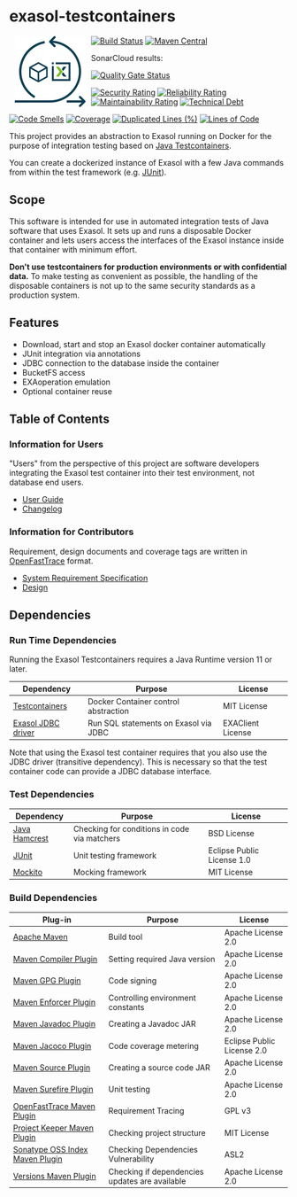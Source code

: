 # exasol-testcontainers

<img alt="exasol-testcontainer logo" src="doc/images/exasol-testcontainer_128x128.png" style="float:left; padding:0px 10px 10px 10px;"/>

[![Build Status](https://travis-ci.com/exasol/exasol-testcontainers.svg?branch=main)](https://travis-ci.com/exasol/exasol-testcontainers)
[![Maven Central](https://img.shields.io/maven-central/v/com.exasol/exasol-testcontainers)](https://search.maven.org/artifact/com.exasol/exasol-testcontainers)

SonarCloud results:

[![Quality Gate Status](https://sonarcloud.io/api/project_badges/measure?project=com.exasol%3Aexasol-testcontainers&metric=alert_status)](https://sonarcloud.io/dashboard?id=com.exasol%3Aexasol-testcontainers)

[![Security Rating](https://sonarcloud.io/api/project_badges/measure?project=com.exasol%3Aexasol-testcontainers&metric=security_rating)](https://sonarcloud.io/dashboard?id=com.exasol%3Aexasol-testcontainers)
[![Reliability Rating](https://sonarcloud.io/api/project_badges/measure?project=com.exasol%3Aexasol-testcontainers&metric=reliability_rating)](https://sonarcloud.io/dashboard?id=com.exasol%3Aexasol-testcontainers)
[![Maintainability Rating](https://sonarcloud.io/api/project_badges/measure?project=com.exasol%3Aexasol-testcontainers&metric=sqale_rating)](https://sonarcloud.io/dashboard?id=com.exasol%3Aexasol-testcontainers)
[![Technical Debt](https://sonarcloud.io/api/project_badges/measure?project=com.exasol%3Aexasol-testcontainers&metric=sqale_index)](https://sonarcloud.io/dashboard?id=com.exasol%3Aexasol-testcontainers)

[![Code Smells](https://sonarcloud.io/api/project_badges/measure?project=com.exasol%3Aexasol-testcontainers&metric=code_smells)](https://sonarcloud.io/dashboard?id=com.exasol%3Aexasol-testcontainers)
[![Coverage](https://sonarcloud.io/api/project_badges/measure?project=com.exasol%3Aexasol-testcontainers&metric=coverage)](https://sonarcloud.io/dashboard?id=com.exasol%3Aexasol-testcontainers)
[![Duplicated Lines (%)](https://sonarcloud.io/api/project_badges/measure?project=com.exasol%3Aexasol-testcontainers&metric=duplicated_lines_density)](https://sonarcloud.io/dashboard?id=com.exasol%3Aexasol-testcontainers)
[![Lines of Code](https://sonarcloud.io/api/project_badges/measure?project=com.exasol%3Aexasol-testcontainers&metric=ncloc)](https://sonarcloud.io/dashboard?id=com.exasol%3Aexasol-testcontainers)

This project provides an abstraction to Exasol running on Docker for the purpose of integration testing based on [Java Testcontainers](https://www.testcontainers.org).

You can create a dockerized instance of Exasol with a few Java commands from within the test framework (e.g. [JUnit](https://junit.org)).

## Scope

This software is intended for use in automated integration tests of Java software that uses Exasol. It sets up and runs a disposable Docker container and lets users access the interfaces of the Exasol instance inside that container with minimum effort.

**Don't use testcontainers for production environments or with confidential data.** To make testing as convenient as possible, the handling of the disposable containers is not up to the same security standards as a production system.

## Features

* Download, start and stop an Exasol docker container automatically
* JUnit integration via annotations
* JDBC connection to the database inside the container
* BucketFS access
* EXAoperation emulation
* Optional container reuse

## Table of Contents

### Information for Users

"Users" from the perspective of this project are software developers integrating the Exasol test container into their test environment, not database end users.

* [User Guide](doc/user_guide/user_guide.md)
* [Changelog](doc/changes/changelog.md)

### Information for Contributors

Requirement, design documents and coverage tags are written in [OpenFastTrace](https://github.com/itsallcode/openfasttrace) format.

* [System Requirement Specification](doc/system_requirements.md)
* [Design](doc/design.md)

## Dependencies

### Run Time Dependencies

Running the Exasol Testcontainers requires a Java Runtime version 11 or later.

| Dependency                                                                          | Purpose                                                | License                       |
|-------------------------------------------------------------------------------------|--------------------------------------------------------|-------------------------------|
| [Testcontainers](https://www.testcontainers.org/)                                   | Docker Container control abstraction                   | MIT License                   |
| [Exasol JDBC driver](https://docs.exasol.com/connect_exasol/drivers/jdbc.htm)       | Run SQL statements on Exasol via JDBC                  | EXAClient License             |

Note that using the Exasol test container requires that you also use the JDBC driver (transitive dependency). This is necessary so that the test container code can provide a JDBC database interface.

### Test Dependencies

| Dependency                                                                          | Purpose                                                | License                       |
|-------------------------------------------------------------------------------------|--------------------------------------------------------|-------------------------------|
| [Java Hamcrest](http://hamcrest.org/JavaHamcrest/)                                  | Checking for conditions in code via matchers           | BSD License                   |
| [JUnit](https://junit.org/junit5)                                                   | Unit testing framework                                 | Eclipse Public License 1.0    |
| [Mockito](http://site.mockito.org/)                                                 | Mocking framework                                      | MIT License                   |

### Build Dependencies

| Plug-in                                                                             | Purpose                                                | License                       |
|-------------------------------------------------------------------------------------|--------------------------------------------------------|-------------------------------|
| [Apache Maven](https://maven.apache.org/)                                           | Build tool                                             | Apache License 2.0            |
| [Maven Compiler Plugin](https://maven.apache.org/plugins/maven-compiler-plugin/)    | Setting required Java version                          | Apache License 2.0            |
| [Maven GPG Plugin](https://maven.apache.org/plugins/maven-gpg-plugin/)              | Code signing                                           | Apache License 2.0            |
| [Maven Enforcer Plugin][maven-enforcer-plugin]                                      | Controlling environment constants                      | Apache License 2.0            |
| [Maven Javadoc Plugin](https://maven.apache.org/plugins/maven-javadoc-plugin/)      | Creating a Javadoc JAR                                 | Apache License 2.0            |
| [Maven Jacoco Plugin](https://www.eclemma.org/jacoco/trunk/doc/maven.html)          | Code coverage metering                                 | Eclipse Public License 2.0    |
| [Maven Source Plugin](https://maven.apache.org/plugins/maven-source-plugin/)        | Creating a source code JAR                             | Apache License 2.0            |
| [Maven Surefire Plugin](https://maven.apache.org/surefire/maven-surefire-plugin/)   | Unit testing                                           | Apache License 2.0            |
| [OpenFastTrace Maven Plugin][oft-maven-plugin]                                      | Requirement Tracing                                    | GPL v3                        |
| [Project Keeper Maven Plugin][project-keeper-maven-plugin]                          | Checking project structure                             | MIT License                   |
| [Sonatype OSS Index Maven Plugin][sonatype-oss-index-maven-plugin]                  | Checking Dependencies Vulnerability                    | ASL2                          |
| [Versions Maven Plugin][versions-maven-plugin]                                      | Checking if dependencies updates are available         | Apache License 2.0            |

[maven-enforcer-plugin]: http://maven.apache.org/enforcer/maven-enforcer-plugin/
[oft-maven-plugin]: https://github.com/itsallcode/openfasttrace-maven-plugin
[project-keeper-maven-plugin]: https://github.com/exasol/project-keeper-maven-plugin
[sonatype-oss-index-maven-plugin]: https://sonatype.github.io/ossindex-maven/maven-plugin/
[versions-maven-plugin]: https://www.mojohaus.org/versions-maven-plugin/
